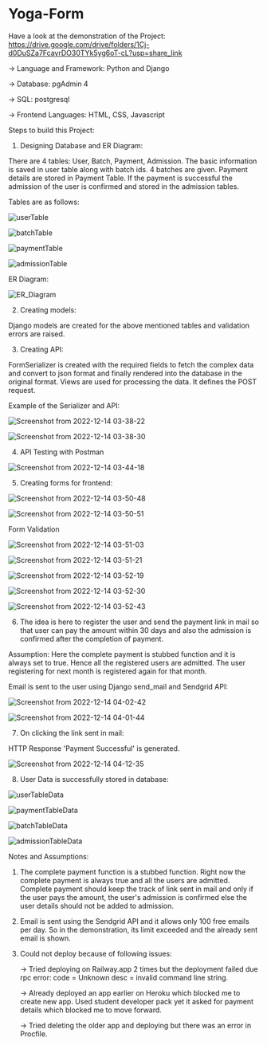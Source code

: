 # Yoga-Form

Have a look at the demonstration of the Project: https://drive.google.com/drive/folders/1Cj-d0DuSZa7FcayrDO30TYk5yg6oT-cL?usp=share_link

-> Language and Framework: Python and Django

-> Database: pgAdmin 4

-> SQL: postgresql

-> Frontend Languages: HTML, CSS, Javascript

Steps to build this Project:

1. Designing Database and ER Diagram:

There are 4 tables: User, Batch, Payment, Admission. The basic information is saved in user table along with batch ids. 4 batches are given. Payment details
are stored in Payment Table. If the payment is successful the admission of the user is confirmed and stored in the admission tables.

Tables are as follows:

![userTable](https://user-images.githubusercontent.com/71372587/207452730-06e71f3b-e461-4077-bf7c-e8d4a0e2b289.png)

![batchTable](https://user-images.githubusercontent.com/71372587/207452749-05a5a51e-3eaa-47d2-9c4e-c938b5090ba2.png)

![paymentTable](https://user-images.githubusercontent.com/71372587/207452760-bd7886a8-7d87-41aa-9d64-01223f9ae72d.png)

![admissionTable](https://user-images.githubusercontent.com/71372587/207452765-9e832d06-3c73-46e8-af27-19a265d3fd1f.png)

ER Diagram:

![ER_Diagram](https://user-images.githubusercontent.com/71372587/207456330-d6060847-39cb-40c5-88fa-e7d0c5d374c0.png)

2. Creating models:

Django models are created for the above mentioned tables and validation errors are raised.

3. Creating API:

FormSerializer is created with the required fields to fetch the complex data and convert to json format and finally rendered into the database in the original format. Views 
are used for processing the data. It defines the POST request.

Example of the Serializer and API:

![Screenshot from 2022-12-14 03-38-22](https://user-images.githubusercontent.com/71372587/207455071-2e17be2a-be75-452a-af06-d4f4b8c5d3b0.png)

![Screenshot from 2022-12-14 03-38-30](https://user-images.githubusercontent.com/71372587/207455101-23751842-2550-47de-971a-7d5c671d8ef5.png)

4. API Testing with Postman

![Screenshot from 2022-12-14 03-44-18](https://user-images.githubusercontent.com/71372587/207456124-395f849e-fb05-402e-a8b2-e741c83f9d7e.png)

5. Creating forms for frontend:

![Screenshot from 2022-12-14 03-50-48](https://user-images.githubusercontent.com/71372587/207457909-4cdde75b-ebd0-4708-a079-a059f7984b7b.png)

![Screenshot from 2022-12-14 03-50-51](https://user-images.githubusercontent.com/71372587/207457939-20d26b06-473c-4bc2-888d-ca71946a3fe5.png)

Form Validation

![Screenshot from 2022-12-14 03-51-03](https://user-images.githubusercontent.com/71372587/207457998-f95c7a38-7ed8-4301-a1a5-9418494b6a26.png)

![Screenshot from 2022-12-14 03-51-21](https://user-images.githubusercontent.com/71372587/207458018-ed338bd5-8c36-4a9b-9d0e-aa032995331f.png)

![Screenshot from 2022-12-14 03-52-19](https://user-images.githubusercontent.com/71372587/207458090-b980997b-5340-4274-87f5-95076ced25fe.png)

![Screenshot from 2022-12-14 03-52-30](https://user-images.githubusercontent.com/71372587/207458109-e7af791d-d03b-49e4-b1b7-05da1bcff383.png)

![Screenshot from 2022-12-14 03-52-43](https://user-images.githubusercontent.com/71372587/207458176-b8be0a84-c586-44f4-8cfd-ea4ea94293d7.png)

6. The idea is here to register the user and send the payment link in mail so that user can pay the amount within 30 days and also the admission is
confirmed after the completion of payment. 

Assumption: Here the complete payment is stubbed function and it is always set to true. Hence all the registered users are admitted. The user registering 
for next month is registered again for that month. 

Email is sent to the user using Django send_mail and Sendgrid API:

![Screenshot from 2022-12-14 04-02-42](https://user-images.githubusercontent.com/71372587/207459643-76f2bcaf-13d4-404c-985c-156356b0a3d6.png)

![Screenshot from 2022-12-14 04-01-44](https://user-images.githubusercontent.com/71372587/207459534-72534894-f17f-43bf-8eb6-9114e7658eaa.png)

7. On clicking the link sent in mail:

HTTP Response 'Payment Successful' is generated.

![Screenshot from 2022-12-14 04-12-35](https://user-images.githubusercontent.com/71372587/207460805-89ed2bf8-7a65-49c2-8a50-40011c94853f.png)

8. User Data is successfully stored in database:

![userTableData](https://user-images.githubusercontent.com/71372587/207460365-ee2b10dc-3b8e-423e-ae38-a98f11351ea5.png)

![paymentTableData](https://user-images.githubusercontent.com/71372587/207460391-f525a021-39bf-4a4b-acc1-bd21282247cd.png)

![batchTableData](https://user-images.githubusercontent.com/71372587/207462217-e5624d5b-b68f-4e4b-9560-93027c520e13.png)

![admissionTableData](https://user-images.githubusercontent.com/71372587/207462233-5bcadde7-482b-4a02-90a2-6b0ba5cf7aac.png)

Notes and Assumptions:

1. The complete payment function is a stubbed function. Right now the complete payment is always true and all the users are admitted. Complete payment should keep the track of link sent in mail and only if the user pays the amount, the user's admission is confirmed else the user details should not be added to admission.

2. Email is sent using the Sendgrid API and it allows only 100 free emails per day. So in the demonstration, its limit exceeded and the already sent email is shown.

3. Could not deploy because of following issues:

      -> Tried deploying on Railway.app 2 times but the deployment failed due rpc error: code = Unknown desc = invalid command line string.

      -> Already deployed an app earlier on Heroku which blocked me to create new app. Used student developer pack yet it asked for payment details which       blocked me to move forward.

      -> Tried deleting the older app and deploying but there was an error in Procfile.

